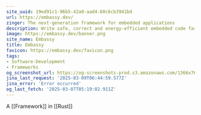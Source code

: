 ```yaml
---
site_uuid: 19ed91c1-96b5-42a0-aad4-60c6cb3941bd
url: https://embassy.dev/
zinger: The next-generation framework for embedded applications
description: Write safe, correct and energy-efficient embedded code faster, using the Rust programming language, its async facilities, and the Embassy libraries.
image: https://embassy.dev/banner.png
site_name: Embassy
title: Embassy
favicon: https://embassy.dev/favicon.png
tags:
- Software-Development
- Frameworks
og_screenshot_url: https://og-screenshots-prod.s3.amazonaws.com/1366x768/80/false/269022d20d832a81a15d40cced2010d58e673ca8cee656f3f6ac3031573640be.jpeg
jina_last_request: '2025-03-09T06:44:59.577Z'
jina_error: 'Error occurred'
og_last_fetch: '2025-03-07T05:19:02.911Z'
---
```


A [[Framework]] in [[Rust]]


